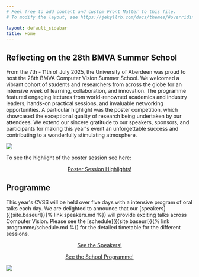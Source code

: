 ```yaml
---
# Feel free to add content and custom Front Matter to this file.
# To modify the layout, see https://jekyllrb.com/docs/themes/#overriding-theme-defaults

layout: default_sidebar
title: Home
---
```




<!-- The 28th BMVA Computer Vision Summer School (CVSS) will take place between 7th - 11th July 2025 at {{site.host-name}}, {{site.host-name-city}}. The event will consist of an intensive week of lectures and lab sessions covering a wide range of topics in Computer Vision. Lecturers are researchers in the field from some of the most active research groups in the UK and abroad. -->


## Reflecting on the 28th BMVA Summer School

From the 7th - 11th of July 2025, the University of Aberdeen was proud to host the 28th BMVA Computer Vision Summer School. We welcomed a vibrant cohort of students and researchers from across the globe for an intensive week of learning, collaboration, and innovation. The programme featured engaging lectures from world-renowned academics and industry leaders, hands-on practical sessions, and invaluable networking opportunities. A particular highlight was the poster competition, which showcased the exceptional quality of research being undertaken by our attendees. We extend our sincere gratitude to our speakers, sponsors, and participants for making this year's event an unforgettable success and contributing to a wonderfully stimulating atmosphere.

<img src="{{ site.baseurl }}/assets/images/poster_winners/Group.JPG" class="img-fluid" style="max-width: 100%;">

To see the highlight of the poster session see here:

<div class="row no-gutters pt-0 d-xs-block {%comment%}d-xl-none{%endcomment%}">
	<div class="mb-1 pl-2 pr-2 mx-auto mx-sm-left col-xs-auto">
		<p style="text-align: center;"><a class="btn btn-primary" role="button" href="{{site.baseurl}}{% link attending/poster-reception.md %}">Poster Session Highlights!</a></p>
	</div>
</div>


<!-- ## Attending

Registration for the school is now open! Please make sure you register through our [online registration page]({{site.baseurl}}{% link attending/registration.md %}) to attend the school.

<div class="row no-gutters pt-0 d-xs-block {%comment%}d-xl-none{%endcomment%}">
	<div class="mb-1 pl-2 pr-2 mx-auto mx-sm-left col-xs-auto">
		<p style="text-align: center;"><a class="btn btn-primary" role="button" href="{{site.baseurl}}{% link attending/registration.md %}">Register to attend!</a></p>
	</div>
</div>

## Already Registered?
We know you might have lots of questions. Therefore, we have tried to provide as many answers as possible in our FAQ, but if something is missing please reach out.

<div class="row no-gutters pt-0 d-xs-block {%comment%}d-xl-none{%endcomment%}">
	<div class="mb-1 pl-2 pr-2 mx-auto mx-sm-left col-xs-auto">
		<p style="text-align: center;"><a class="btn btn-primary" role="button" href="{{site.baseurl}}{% link attending/faq.md %}">Check out the FAQ</a></p>
	</div>
</div> -->

## Programme

This year's CVSS will be held over five days with a intensive program of oral talks each day.
We are delighted to announce that our [speakers]({{site.baseurl}}{% link speakers.md %}) will provide exciting talks across Computer Vision.
Please see the [schedule]({{site.baseurl}}{% link programme/schedule.md %}) for the detailed timetable for the different sessions.


<div class="row no-gutters pt-0 d-xs-block {%comment%}d-xl-none{%endcomment%}">
	<div class="mb-1 pl-2 pr-2 mx-auto mx-sm-left col-xs-auto">
		<p style="text-align: center;"><a class="btn btn-primary" role="button" href="{{site.baseurl}}{% link speakers.md %}">See the Speakers!</a></p>
	</div>
	<div class="mb-1 pl-2 pr-2 mx-auto mx-sm-left col-xs-auto">
		<p style="text-align: center;"><a class="btn btn-primary" role="button" href="{{site.baseurl}}{% link programme/schedule.md %}">See the School Programme!</a></p>
	</div>
</div>


<img src="{{ site.baseurl }}/assets/images/venue/2025-aberdeen-summer-school.png" class="img-fluid" style="max-width: 100%;">
